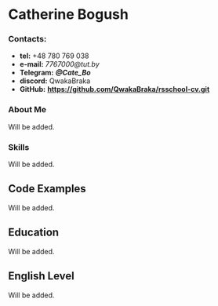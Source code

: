 # Catherine Bogush
### Contacts:
* **tel:** +48 780 769 038
* **e-mail:** _7767000@tut.by_
* **Telegram:** _**@Cate_Bo**_
* **discord:** QwakaBraka
* **GitHub:** **https://github.com/QwakaBraka/rsschool-cv.git**
### About Me
Will be added.
### Skills
Will be added.
## Code Examples
Will be added.
## Education
Will be added.
## English Level
Will be added.
